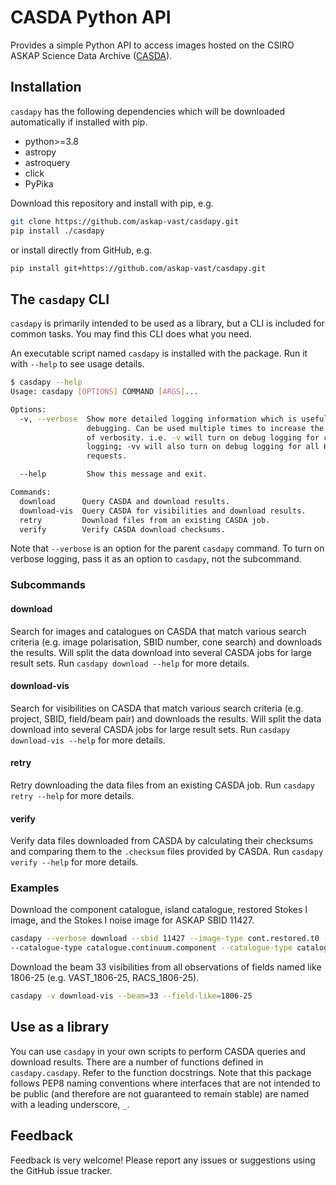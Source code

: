 # CASDA Python API

Provides a simple Python API to access images hosted on the CSIRO ASKAP Science Data
Archive ([CASDA](https://data.csiro.au/)).

## Installation

`casdapy` has the following dependencies which will be downloaded automatically if installed with pip.

- python>=3.8
- astropy
- astroquery
- click
- PyPika

Download this repository and install with pip, e.g.

```bash
git clone https://github.com/askap-vast/casdapy.git
pip install ./casdapy
```

or install directly from GitHub, e.g.

```bash
pip install git+https://github.com/askap-vast/casdapy.git
```

## The `casdapy` CLI

`casdapy` is primarily intended to be used as a library, but a CLI is included for common tasks. You may find this CLI does what you need.

An executable script named `casdapy` is installed with the package. Run it with `--help` to see usage details.

```bash
$ casdapy --help
Usage: casdapy [OPTIONS] COMMAND [ARGS]...

Options:
  -v, --verbose  Show more detailed logging information which is useful for
                 debugging. Can be used multiple times to increase the level
                 of verbosity. i.e. -v will turn on debug logging for casdapy
                 logging; -vv will also turn on debug logging for all HTTP
                 requests.

  --help         Show this message and exit.

Commands:
  download      Query CASDA and download results.
  download-vis  Query CASDA for visibilities and download results.
  retry         Download files from an existing CASDA job.
  verify        Verify CASDA download checksums.
```

Note that `--verbose` is an option for the parent `casdapy` command. To turn on verbose logging, pass it as an option to `casdapy`, not the subcommand.

### Subcommands

#### download

Search for images and catalogues on CASDA that match various search criteria (e.g. image polarisation, SBID number, cone search) and downloads the results. Will split the data download into several CASDA jobs for large result sets. Run `casdapy download --help` for more details.

#### download-vis

Search for visibilities on CASDA that match various search criteria (e.g. project, SBID, field/beam pair) and downloads the results. Will split the data download into several CASDA jobs for large result sets. Run `casdapy download-vis --help` for more details.

#### retry

Retry downloading the data files from an existing CASDA job. Run `casdapy retry --help` for more details.

#### verify

Verify data files downloaded from CASDA by calculating their checksums and comparing them to the `.checksum` files provided by CASDA. Run `casdapy verify --help` for more details.

### Examples

Download the component catalogue, island catalogue, restored Stokes I image, and the Stokes I noise image for ASKAP SBID 11427.

```bash
casdapy --verbose download --sbid 11427 --image-type cont.restored.t0 --image-type cont.noise.t0 --image-pol I \
--catalogue-type catalogue.continuum.component --catalogue-type catalogue.continuum.island
```

Download the beam 33 visibilities from all observations of fields named like 1806-25 (e.g. VAST_1806-25, RACS_1806-25).

```bash
casdapy -v download-vis --beam=33 --field-like=1806-25
```

## Use as a library

You can use `casdapy` in your own scripts to perform CASDA queries and download results. There are a number of functions defined in `casdapy.casdapy`. Refer to the function docstrings. Note that this package follows PEP8 naming conventions where interfaces that are not intended to be public (and therefore are not guaranteed to remain stable) are named with a leading underscore, `_`.

## Feedback

Feedback is very welcome! Please report any issues or suggestions using the GitHub issue
tracker.
